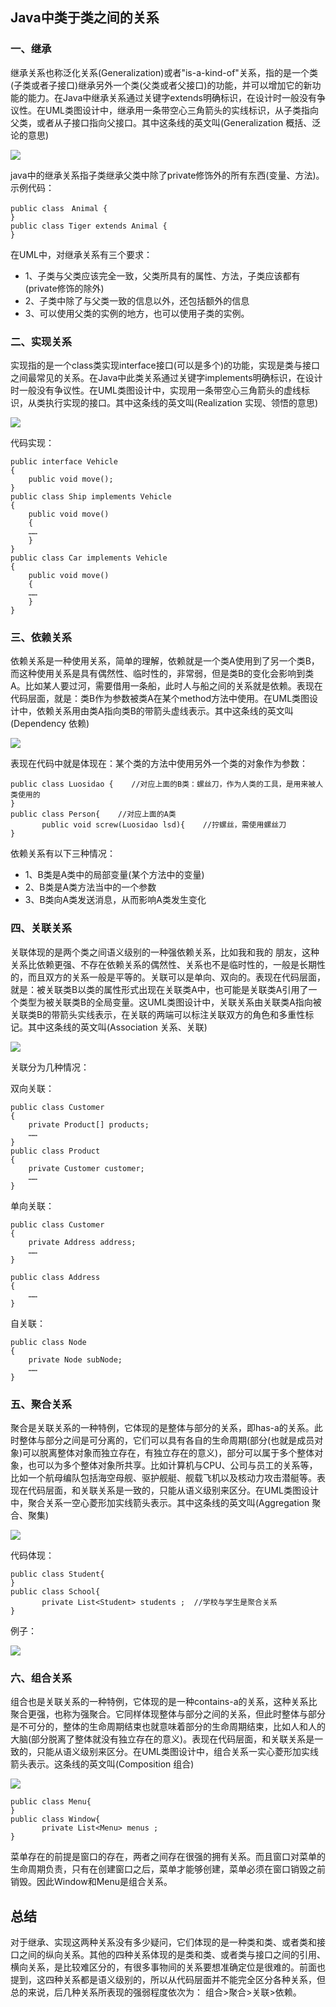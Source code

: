 ## Java中类于类之间的关系 ##

### 一、继承 ###

继承关系也称泛化关系(Generalization)或者"is-a-kind-of"关系，指的是一个类(子类或者子接口)继承另外一个类(父类或者父接口)的功能，并可以增加它的新功能的能力。在Java中继承关系通过关键字extends明确标识，在设计时一般没有争议性。在UML类图设计中，继承用一条带空心三角箭头的实线标识，从子类指向父类，或者从子接口指向父接口。其中这条线的英文叫(Generalization 概括、泛论的意思)

![](http://i.imgur.com/12MeaD6.png)

java中的继承关系指子类继承父类中除了private修饰外的所有东西(变量、方法)。示例代码：

    public class　Animal {
	}
	public class Tiger extends Animal {
	}

在UML中，对继承关系有三个要求：

- 1、子类与父类应该完全一致，父类所具有的属性、方法，子类应该都有(private修饰的除外)
- 2、子类中除了与父类一致的信息以外，还包括额外的信息
- 3、可以使用父类的实例的地方，也可以使用子类的实例。


### 二、实现关系 ###

实现指的是一个class类实现interface接口(可以是多个)的功能，实现是类与接口之间最常见的关系。在Java中此类关系通过关键字implements明确标识，在设计时一般没有争议性。在UML类图设计中，实现用一条带空心三角箭头的虚线标识，从类执行实现的接口。其中这条线的英文叫(Realization 实现、领悟的意思)

![](http://i.imgur.com/qv488UB.png)


代码实现：

    public interface Vehicle   
	{  
	    public void move();  
	}  
	public class Ship implements Vehicle  
	{  
	    public void move()   
	    {  
	    ……  
	    }  
	}  
	public class Car implements Vehicle  
	{  
	    public void move()   
	    {  
	    ……  
	    }  
	}  

### 三、依赖关系 ###

依赖关系是一种使用关系，简单的理解，依赖就是一个类A使用到了另一个类B，而这种使用关系是具有偶然性、临时性的，非常弱，但是类B的变化会影响到类A。比如某人要过河，需要借用一条船，此时人与船之间的关系就是依赖。表现在代码层面，就是：类B作为参数被类A在某个method方法中使用。在UML类图设计中，依赖关系用由类A指向类B的带箭头虚线表示。其中这条线的英文叫(Dependency 依赖)

![](http://i.imgur.com/ZgQ9LnL.png)

表现在代码中就是体现在：某个类的方法中使用另外一个类的对象作为参数：

    public class Luosidao {    //对应上面的B类：螺丝刀，作为人类的工具，是用来被人类使用的
	}
	public class Person{	//对应上面的A类
	       public void screw(Luosidao lsd){    //拧螺丝，需使用螺丝刀
	}

依赖关系有以下三种情况：

- 1、B类是A类中的局部变量(某个方法中的变量)
- 2、B类是A类方法当中的一个参数
- 3、B类向A类发送消息，从而影响A类发生变化

### 四、关联关系 ###

关联体现的是两个类之间语义级别的一种强依赖关系，比如我和我的 朋友，这种关系比依赖更强、不存在依赖关系的偶然性、关系也不是临时性的，一般是长期性的，而且双方的关系一般是平等的。关联可以是单向、双向的。表现在代码层面，就是：被关联类B以类的属性形式出现在关联类A中，也可能是关联类A引用了一个类型为被关联类B的全局变量。这UML类图设计中，关联关系由关联类A指向被关联类B的带箭头实线表示，在关联的两端可以标注关联双方的角色和多重性标记。其中这条线的英文叫(Association 关系、关联)

![](http://i.imgur.com/HGH1Scn.png)

关联分为几种情况：

双向关联：


    public class Customer  
	{  
	    private Product[] products;  
	    ……  
	}  
	public class Product  
	{  
	    private Customer customer;  
	    ……  
	}  

单向关联：

    public class Customer  
	{  
	    private Address address;  
	    ……  
	}  
	
	public class Address  
	{  
	    ……  
	}  


自关联：

    public class Node  
	{  
	    private Node subNode;  
	    ……  
	} 

### 五、聚合关系 ###

聚合是关联关系的一种特例，它体现的是整体与部分的关系，即has-a的关系。此时整体与部分之间是可分离的，它们可以具有各自的生命周期(部分(也就是成员对象)可以脱离整体对象而独立存在，有独立存在的意义)，部分可以属于多个整体对象，也可以为多个整体对象所共享。比如计算机与CPU、公司与员工的关系等，比如一个航母编队包括海空母舰、驱护舰艇、舰载飞机以及核动力攻击潜艇等。表现在代码层面，和关联关系是一致的，只能从语义级别来区分。在UML类图设计中，聚合关系一空心菱形加实线箭头表示。其中这条线的英文叫(Aggregation 聚合、聚集)

![](http://i.imgur.com/FNyf416.png)

代码体现：

    public class Student{
	}
	public class School{  
	       private List<Student> students ;  //学校与学生是聚合关系
	}

例子：

![](http://i.imgur.com/SZWPHKj.png)


### 六、组合关系 ###

组合也是关联关系的一种特例，它体现的是一种contains-a的关系，这种关系比聚合更强，也称为强聚合。它同样体现整体与部分之间的关系，但此时整体与部分是不可分的，整体的生命周期结束也就意味着部分的生命周期结束，比如人和人的大脑(部分脱离了整体就没有独立存在的意义)。表现在代码层面，和关联关系是一致的，只能从语义级别来区分。在UML类图设计中，组合关系一实心菱形加实线箭头表示。这条线的英文叫(Composition 组合)

![](http://i.imgur.com/ZLD9NpZ.png)

    public class Menu{
	}
	public class Window{
	       private List<Menu> menus ;
	}

菜单存在的前提是窗口的存在，两者之间存在很强的拥有关系。而且窗口对菜单的生命周期负责，只有在创建窗口之后，菜单才能够创建，菜单必须在窗口销毁之前销毁。因此Window和Menu是组合关系。

## 总结 ##

对于继承、实现这两种关系没有多少疑问，它们体现的是一种类和类、或者类和接口之间的纵向关系。其他的四种关系体现的是类和类、或者类与接口之间的引用、横向关系，是比较难区分的，有很多事物间的关系要想准确定位是很难的。前面也提到，这四种关系都是语义级别的，所以从代码层面并不能完全区分各种关系，但总的来说，后几种关系所表现的强弱程度依次为： 组合>聚合>关联>依赖。